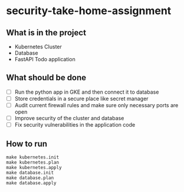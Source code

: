 # security-take-home-assignment

## What is in the project
- Kubernetes Cluster
- Database
- FastAPI Todo application

## What should be done
- [ ] Run the python app in GKE and then connect it to database
- [ ] Store credentials in a secure place like secret manager
- [ ] Audit current firewall rules and make sure only necessary ports are open
- [ ] Improve security of the cluster and database
- [ ] Fix security vulnerabilities in the application code

## How to run
```
make kubernetes.init
make kubernetes.plan
make kubernetes.apply
make database.init
make database.plan
make database.apply
```

